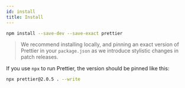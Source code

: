 ```yaml
---
id: install
title: Install
---
```


```bash
npm install --save-dev --save-exact prettier
```

> We recommend installing locally, and pinning an exact version of Prettier in your `package.json` as we introduce stylistic changes in patch releases.

If you use `npx` to run Prettier, the version should be pinned like this:

```bash
npx prettier@2.0.5 . --write
```
